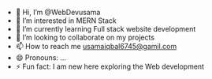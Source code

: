 - 👋 Hi, I’m @WebDevusama
- 👀 I’m interested in MERN Stack
- 🌱 I’m currently learning Full stack website development
- 💞️ I’m looking to collaborate on my projects
- 📫 How to reach me usamaiqbal6745@gamil.com
- 😄 Pronouns: ...
- ⚡ Fun fact: I am new here exploring the Web development 

<!---
WebDevusama/WebDevusama is a ✨ special ✨ repository because its `README.md` (this file) appears on your GitHub profile.
You can click the Preview link to take a look at your changes.
--->
